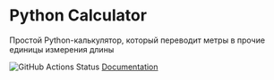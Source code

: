 # Python Calculator
Простой Python-калькулятор, который переводит метры в прочие единицы измерения длины

![GitHub Actions Status](https://github.com/SgyRow/StudyRepo/actions/workflows/main.yml/badge.svg)
[Documentation](https://sgyrow.github.io/StudyRepo/)